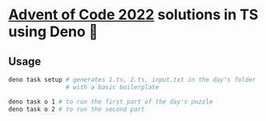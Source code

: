 # [Advent of Code 2022](https://adventofcode.com/2022) solutions in TS using Deno 🦕

## Usage

```sh
deno task setup # generates 1.ts, 2.ts, input.txt in the day's folder
                # with a basic boilerplate

deno task o 1 # to run the first part of the day's puzzle
deno task o 2 # to run the second part
```